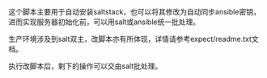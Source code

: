 这个脚本主要用于自动安装saltstack，也可以将其修改为自动同步ansible密钥，进而实现服务器初始化前，可以用salt或ansible统一批处理。

生产环境涉及到salt双主，改脚本亦有所体现，详情请参考expect/readme.txt文档。

执行改脚本后，剩下的操作可以交由salt批处理。
